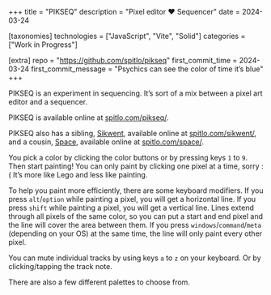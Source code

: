 +++
title = "PIKSEQ"
description = "Pixel editor ♥ Sequencer"
date = 2024-03-24

[taxonomies]
technologies = ["JavaScript", "Vite", "Solid"]
categories = ["Work in Progress"]

[extra]
repo = "https://github.com/spitlo/pikseq"
first_commit_time = 2024-03-24
first_commit_message = "Psychics can see the color of time it’s blue"
+++

PIKSEQ is an experiment in sequencing. It’s sort of a mix between a pixel art editor and a sequencer.

PIKSEQ is available online at [spitlo.com/pikseq/](https://spitlo.com/pikseq/).

PIKSEQ also has a sibling, [Sikwent](/code/sikwent/), available online at [spitlo.com/sikwent/](https://spitlo.com/sikwent/), and a cousin, [Space](/code/space/), available online at [spitlo.com/space/](https://spitlo.com/space/).

You pick a color by clicking the color buttons or by pressing keys `1` to `9`. Then start painting! You can only paint by clicking one pixel at a time, sorry :( It’s more like Lego and less like painting.

To help you paint more efficiently, there are some keyboard modifiers. If you press `alt`/`option` while painting a pixel, you will get a horizontal line. If you press `shift` while painting a pixel, you will get a vertical line. Lines extend through all pixels of the same color, so you can put a start and end pixel and the line will cover the area between them. If you press `windows`/`command`/`meta` (depending on your OS) at the same time, the line will only paint every other pixel.

You can mute individual tracks by using keys `a` to `z` on your keyboard. Or by clicking/tapping the track note.

There are also a few different palettes to choose from.
